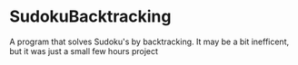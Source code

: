# SudokuBacktracking
A program that solves Sudoku's by backtracking.
It may be a bit inefficent, but it was just a small few hours project
